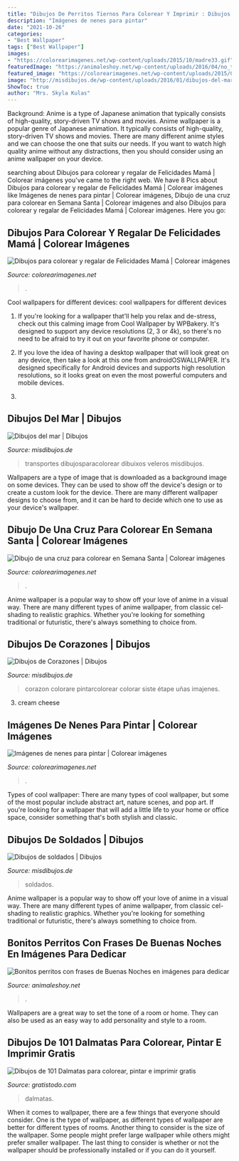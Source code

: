 ```yaml
---
title: "Dibujos De Perritos Tiernos Para Colorear Y Imprimir : Dibujos De Soldados"
description: "Imágenes de nenes para pintar"
date: "2021-10-26"
categories:
- "Best Wallpaper"
tags: ["Best Wallpaper"]
images:
- "https://colorearimagenes.net/wp-content/uploads/2015/10/madre33.gif"
featuredImage: "https://animaleshoy.net/wp-content/uploads/2016/04/no_te_digo_buenas_noches.jpg"
featured_image: "https://colorearimagenes.net/wp-content/uploads/2015/03/muerte_y_resurreccion_de_jesus11.jpg"
image: "http://misdibujos.de/wp-content/uploads/2016/01/dibujos-del-mar-5.jpg"
ShowToc: true
author: "Mrs. Skyla Kulas"
---
```



Background: Anime is a type of Japanese animation that typically consists of high-quality, story-driven TV shows and movies.
Anime wallpaper is a popular genre of Japanese animation. It typically consists of high-quality, story-driven TV shows and movies. There are many different anime styles and we can choose the one that suits our needs. If you want to watch high quality anime without any distractions, then you should consider using an anime wallpaper on your device.

	

		
searching about Dibujos para colorear y regalar de Felicidades Mamá | Colorear imágenes you've came to the right web. We have 8 Pics about Dibujos para colorear y regalar de Felicidades Mamá | Colorear imágenes like Imágenes de nenes para pintar | Colorear imágenes, Dibujo de una cruz para colorear en Semana Santa | Colorear imágenes and also Dibujos para colorear y regalar de Felicidades Mamá | Colorear imágenes. Here you go:
		
    
## Dibujos Para Colorear Y Regalar De Felicidades Mamá | Colorear Imágenes

<img loading=lazy src="https://colorearimagenes.net/wp-content/uploads/2015/10/madre33.gif" onerror="this.onerror=null;this.src='https://tse3.mm.bing.net/th?id=OIP.dnMCWFinmL3FJ8TME_7v8gHaKe&amp;pid=15.1';" alt="Dibujos para colorear y regalar de Felicidades Mamá | Colorear imágenes">

_Source: colorearimagenes.net_

>. 

	

Cool wallpapers for different devices:
cool wallpapers for different devices 

1. If you're looking for a wallpaper that'll help you relax and de-stress, check out this calming image from Cool Wallpaper by WPBakery. It's designed to support any device resolutions (2, 3 or 4k), so there's no need to be afraid to try it out on your favorite phone or computer.

2. If you love the idea of having a desktop wallpaper that will look great on any device, then take a look at this one from androidOSWALLPAPER. It's designed specifically for Android devices and supports high resolution resolutions, so it looks great on even the most powerful computers and mobile devices.

3.

    
## Dibujos Del Mar | Dibujos

<img loading=lazy src="http://misdibujos.de/wp-content/uploads/2016/01/dibujos-del-mar-5.jpg" onerror="this.onerror=null;this.src='https://tse4.mm.bing.net/th?id=OIP.sumuqbNDbYBTVynn_Tlm8AHaKA&amp;pid=15.1';" alt="Dibujos del mar | Dibujos">

_Source: misdibujos.de_

>transportes dibujosparacolorear dibuixos veleros misdibujos. 

	

Wallpapers are a type of image that is downloaded as a background image on some devices. They can be used to show off the device's design or to create a custom look for the device. There are many different wallpaper designs to choose from, and it can be hard to decide which one to use as your device's wallpaper.

    
## Dibujo De Una Cruz Para Colorear En Semana Santa | Colorear Imágenes

<img loading=lazy src="https://colorearimagenes.net/wp-content/uploads/2015/03/muerte_y_resurreccion_de_jesus11.jpg" onerror="this.onerror=null;this.src='https://tse3.mm.bing.net/th?id=OIP.MQLT1fw5Bpmv7t49wxECaAHaDU&amp;pid=15.1';" alt="Dibujo de una cruz para colorear en Semana Santa | Colorear imágenes">

_Source: colorearimagenes.net_

>. 

	

Anime wallpaper is a popular way to show off your love of anime in a visual way. There are many different types of anime wallpaper, from classic cel-shading to realistic graphics. Whether you're looking for something traditional or futuristic, there's always something to choice from.

    
## Dibujos De Corazones | Dibujos

<img loading=lazy src="http://misdibujos.de/wp-content/uploads/2015/06/dibujos-de-corazones-7.jpg" onerror="this.onerror=null;this.src='https://tse2.mm.bing.net/th?id=OIP.NtrNjPtSk9VbUQ_smn7ALwAAAA&amp;pid=15.1';" alt="Dibujos de Corazones | Dibujos">

_Source: misdibujos.de_

>corazon colorare pintarcolorear colorar siste étape uñas imajenes. 

	

3. cream cheese 

    
## Imágenes De Nenes Para Pintar | Colorear Imágenes

<img loading=lazy src="https://colorearimagenes.net/wp-content/uploads/2015/07/ninos-para-colorear-809.jpg" onerror="this.onerror=null;this.src='https://tse4.mm.bing.net/th?id=OIP.LXMN-5l3t9HYoqD4eFXVQQHaKK&amp;pid=15.1';" alt="Imágenes de nenes para pintar | Colorear imágenes">

_Source: colorearimagenes.net_

>. 

	

Types of cool wallpaper:
There are many types of cool wallpaper, but some of the most popular include abstract art, nature scenes, and pop art. If you're looking for a wallpaper that will add a little life to your home or office space, consider something that's both stylish and classic.

    
## Dibujos De Soldados | Dibujos

<img loading=lazy src="http://misdibujos.de/wp-content/uploads/2016/01/dibujos-de-soldados-5.jpg" onerror="this.onerror=null;this.src='https://tse1.mm.bing.net/th?id=OIP.wqRyZIIicuorCf8zv3ydngHaKQ&amp;pid=15.1';" alt="Dibujos de soldados | Dibujos">

_Source: misdibujos.de_

>soldados. 

	

Anime wallpaper is a popular way to show off your love of anime in a visual way. There are many different types of anime wallpaper, from classic cel-shading to realistic graphics. Whether you're looking for something traditional or futuristic, there's always something to choice from.

    
## Bonitos Perritos Con Frases De Buenas Noches En Imágenes Para Dedicar

<img loading=lazy src="https://animaleshoy.net/wp-content/uploads/2016/04/no_te_digo_buenas_noches.jpg" onerror="this.onerror=null;this.src='https://tse1.mm.bing.net/th?id=OIP.MptArDzvhLSB75iMcXJAzgHaHa&amp;pid=15.1';" alt="Bonitos perritos con frases de Buenas Noches en imágenes para dedicar">

_Source: animaleshoy.net_

>. 

	

Wallpapers are a great way to set the tone of a room or home. They can also be used as an easy way to add personality and style to a room.

    
## Dibujos De 101 Dalmatas Para Colorear, Pintar E Imprimir Gratis

<img loading=lazy src="https://www.gratistodo.com/wp-content/uploads/2017/03/101-dalmatas-para-colorear-13.jpg" onerror="this.onerror=null;this.src='https://tse4.mm.bing.net/th?id=OIP.UXOmnFYR1eZNbipOCLydDQHaKX&amp;pid=15.1';" alt="Dibujos de 101 Dalmatas para colorear, pintar e imprimir gratis">

_Source: gratistodo.com_

>dalmatas. 

	

When it comes to wallpaper, there are a few things that everyone should consider. One is the type of wallpaper, as different types of wallpaper are better for different types of rooms. Another thing to consider is the size of the wallpaper. Some people might prefer large wallpaper while others might prefer smaller wallpaper. The last thing to consider is whether or not the wallpaper should be professionally installed or if you can do it yourself.

